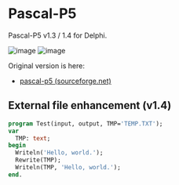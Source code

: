 # Pascal-P5
Pascal-P5 v1.3 / 1.4 for Delphi.

![image](https://user-images.githubusercontent.com/14885863/149734940-da303252-b089-4ee0-a337-8d3fa69633ee.png)
![image](https://user-images.githubusercontent.com/14885863/149663300-e320f4ce-f4ba-45bc-9771-1442c391f140.png)

Original version is here:

 - [pascal-p5 (sourceforge.net)](https://sourceforge.net/projects/pascalp5/)

## External file enhancement (v1.4)

```pascal
program Test(input, output, TMP='TEMP.TXT');
var
  TMP: text;
begin
  Writeln('Hello, world.');
  Rewrite(TMP);
  Writeln(TMP, 'Hello, world.');
end.
```
